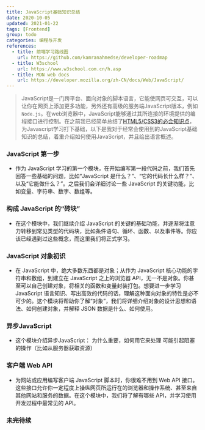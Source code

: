 ```yaml
---
title: JavaScript基础知识总结
date: 2020-10-05
updated: 2021-01-22
tags: [Frontend]
group: todo
categories: 编程与开发
references: 
  - title: 前端学习路线图
    url: https://github.com/kamranahmedse/developer-roadmap
  - title: W3school
    url: https://www.w3school.com.cn/h.asp
  - title: MDN web docs
    url: https://developer.mozilla.org/zh-CN/docs/Web/JavaScript/
---
```


> JavaScript是一门跨平台、面向对象的脚本语言，它能使网页可交互，可以让你在网页上添加更多功能，另外还有高级的服务端JavaScript版本，例如`Node.js`。在web浏览器中，JavaScript能够通过其所连接的环境提供的编程接口进行控制。在之前我已经简单总结了[HTML5/CSS3的必会知识点](/HTML和CSS基础)，为Javascript学习打下基础，以下是我对于经常会使用到的JavaScript基础知识的总结，着重介绍如何使用JavaScript，并且给出语言概述。

<!--more-->

### JavaScript 第一步
- 作为 JavaScript 学习的第一个模块，在开始编写第一段代码之前，我们首先回答一些基础的问题，比如“JavaScript 是什么？”、“它的代码长什么样？”、以及“它能做什么？”。之后我们会详细讨论一些 JavaScript 的关键功能，比如变量、字符串、数字、数组等。

### 构成 JavaScript 的“砖块”

- 在这个模块中，我们继续介绍 JavaScript 的关键的基础功能，并逐渐将注意力转移到常见类型的代码块，比如条件语句、循环、函数、以及事件等。你应该已经遇到过这些概念，而这里我们将正式学习。

### JavaScript 对象初识

- 在 JavaScript 中，绝大多数东西都是对象；从作为 JavaScript 核心功能的字符串和数组，到建立在 JavaScript 之上的浏览器 API，无一不是对象。你甚至可以自己创建对象，将相关的函数和变量封装打包。想要进一步学习 JavaScript 语言知识、写出高效的代码的话，理解这种面向对象的特性是必不可少的。这个模块将帮助你了解“对象”，我们将详细介绍对象的设计思想和语法、如何创建对象，并解释 JSON 数据是什么、如何使用。

### 异步JavaScript

- 这个模块介绍异步JavaScript： 为什么重要，如何用它来处理 可能引起阻塞的操作（比如从服务器获取资源）

### 客户端 Web API

- 为网站或应用编写客户端 JavaScript 脚本时，你很难不用到 Web API 接口。这些接口允许你一定程度上操纵网页所运行在的浏览器和操作系统、甚至来自其他网站和服务的数据。在这个模块中，我们将了解有哪些 API，并学习使用开发过程中最常见的 API。

### 未完待续